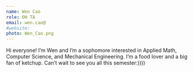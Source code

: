 ```yaml
---
name: Wen Cao
role: OH TA
email: wen.cao@
#website: 
photo: Wen_Cao.png
---
```

Hi everyone! I’m Wen and I’m a sophomore interested in Applied Math, Computer Science, and Mechanical Engineering. I’m a food lover and a big fan of ketchup. Can’t wait to see you all this semester:)))) 